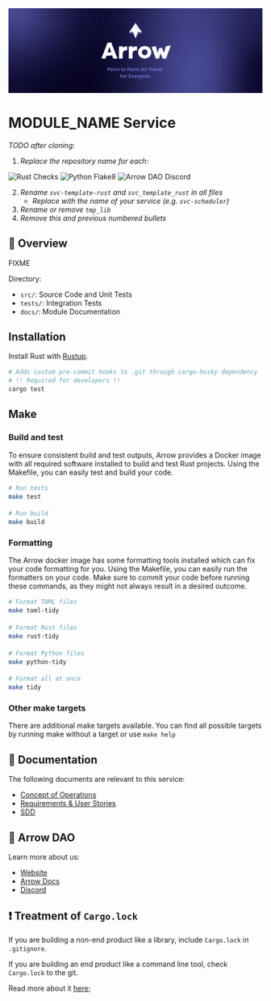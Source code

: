 ![Arrow Banner](https://github.com/Arrow-air/.github/raw/main/profile/assets/arrow_v2_twitter-banner_neu.png)

# MODULE_NAME Service

*TODO after cloning:*

1. *Replace the repository name for each:*

![Rust
Checks](https://github.com/arrow-air/svc-template-rust/actions/workflows/rust_ci.yml/badge.svg?branch=main)
![Python Flake8](https://github.com/arrow-air/svc-template-rust/actions/workflows/python_ci.yml/badge.svg?branch=main)
![Arrow DAO
Discord](https://img.shields.io/discord/853833144037277726?style=plastic)

2. *Rename `svc-template-rust` and `svc_template_rust` in all files*
   - *Replace with the name of your service (e.g. `svc-scheduler`)*
3. *Rename or remove `tmp_lib`*
4. *Remove this and previous numbered bullets*

## :telescope: Overview

FIXME

Directory:
- `src/`: Source Code and Unit Tests
- `tests/`: Integration Tests
- `docs/`: Module Documentation

## Installation

Install Rust with [Rustup](https://www.rust-lang.org/tools/install).

```bash
# Adds custom pre-commit hooks to .git through cargo-husky dependency
# !! Required for developers !!
cargo test
```

## Make

### Build and test

To ensure consistent build and test outputs, Arrow provides a Docker image with all required software installed to build and test Rust projects.
Using the Makefile, you can easily test and build your code.

```bash
# Run tests
make test

# Run build
make build
```

### Formatting

The Arrow docker image has some formatting tools installed which can fix your code formatting for you.
Using the Makefile, you can easily run the formatters on your code.
Make sure to commit your code before running these commands, as they might not always result in a desired outcome.

```bash
# Format TOML files
make toml-tidy

# Format Rust files
make rust-tidy

# Format Python files
make python-tidy

# Format all at once
make tidy
```

### Other make targets

There are additional make targets available. You can find all possible targets by running make without a target or use `make help`

## :scroll: Documentation
The following documents are relevant to this service:
- [Concept of Operations](TODO)
- [Requirements & User Stories](TODO)
- [SDD](./docs/sdd.md)

## :busts_in_silhouette: Arrow DAO
Learn more about us:
- [Website](https://www.arrowair.com/)
- [Arrow Docs](https://www.arrowair.com/docs/intro)
- [Discord](https://discord.com/invite/arrow)

## :exclamation: Treatment of `Cargo.lock`
If you are building a non-end product like a library, include `Cargo.lock` in `.gitignore`.

If you are building an end product like a command line tool, check `Cargo.lock` to the git. 

Read more about it [here](https://doc.rust-lang.org/cargo/guide/cargo-toml-vs-cargo-lock.html);
